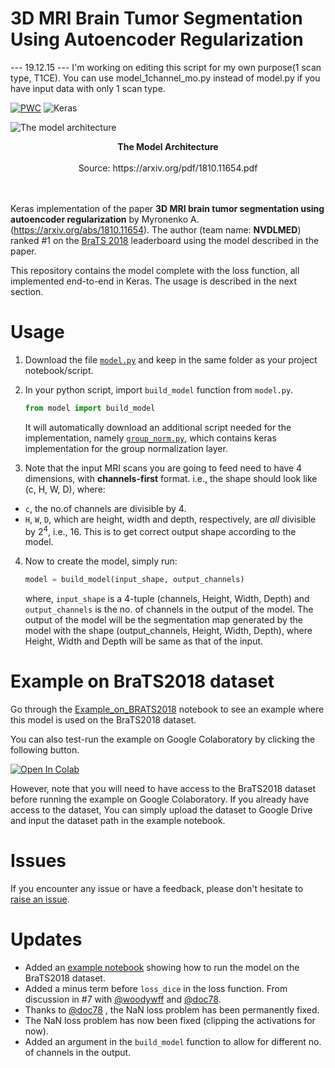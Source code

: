 # 3D MRI Brain Tumor Segmentation Using Autoencoder Regularization

--- 19.12.15 ---
I'm working on editing this script for my own purpose(1 scan type, T1CE).
You can use model_1channel_mo.py instead of model.py if you have input data with only 1 scan type.

[![PWC](https://img.shields.io/endpoint.svg?url=https://paperswithcode.com/badge/3d-mri-brain-tumor-segmentation-using/brain-tumor-segmentation-on-brats-2018)](https://paperswithcode.com/sota/brain-tumor-segmentation-on-brats-2018?p=3d-mri-brain-tumor-segmentation-using)
![Keras](https://img.shields.io/badge/Implemented%20in-Keras-red.svg)

![The model architecture](https://www.suyogjadhav.com/images/misc/brats2018_sota_model.png)
<center><b>The Model Architecture</b></center><br /><center>Source: https://arxiv.org/pdf/1810.11654.pdf</center>
<br /><br />

Keras implementation of the paper <b>3D MRI brain tumor segmentation using autoencoder regularization</b> by Myronenko A. (https://arxiv.org/abs/1810.11654). The author (team name: <b>NVDLMED</b>) ranked #1 on the <a href="https://www.med.upenn.edu/sbia/brats2018/" target="_blank">BraTS 2018</a> leaderboard using the model described in the paper.

This repository contains the model complete with the loss function, all implemented end-to-end in Keras. The usage is described in the next section.

# Usage
1. Download the file [`model.py`](model.py) and keep in the same folder as your project notebook/script.

2. In your python script, import `build_model` function from `model.py`.

   ```python
   from model import build_model
   ```

   It will automatically download an additional script needed for the implementation, namely [`group_norm.py`](https://github.com/titu1994/Keras-Group-Normalization/blob/master/group_norm.py), which contains keras implementation for the group normalization layer.

3. Note that the input MRI scans you are going to feed need to have 4 dimensions, with <b>channels-first</b> format. i.e., the shape should look like (c, H, W, D), where:
- `c`, the no.of channels are divisible by 4.
- `H`, `W`, `D`, which are height, width and depth, respectively, are _all_ divisible by 2<sup>4</sup>, i.e., 16.
 This is to get correct output shape according to the model.

4. Now to create the model, simply run:

   ```python
   model = build_model(input_shape, output_channels)
   ```

   where, `input_shape` is a 4-tuple (channels, Height, Width, Depth) and `output_channels` is the no. of channels in the output of the model.
   The output of the model will be the segmentation map generated by the model with the shape (output_channels, Height, Width, Depth), where Height, Width and Depth will be same as that of the input.

# Example on BraTS2018 dataset

Go through the [Example_on_BRATS2018](Example_on_BRATS2018.ipynb) notebook to see an example where this model is used on the BraTS2018 dataset.

You can also test-run the example on Google Colaboratory by clicking the following button.

[![Open In Colab](https://colab.research.google.com/assets/colab-badge.svg)](https://colab.research.google.com/github/IAmSuyogJadhav/3d-mri-brain-tumor-segmentation-using-autoencoder-regularization/blob/master/Example_on_BRATS2018.ipynb)

However, note that you will need to have access to the BraTS2018 dataset before running the example on Google Colaboratory. If you already have access to the dataset, You can simply upload the dataset to Google Drive and input the dataset path in the example notebook.

# Issues

If you encounter any issue or have a feedback, please don't hesitate to [raise an issue](https://github.com/IAmSuyogJadhav/3d-mri-brain-tumor-segmentation-using-autoencoder-regularization/issues/new).

# Updates
- Added an [example notebook](Example_on_BRATS2018.ipynb) showing how to run the model on the BraTS2018 dataset.
- Added a minus term before `loss_dice` in the loss function. From discussion in #7 with [@woodywff](https://github.com/woodywff) and [@doc78](https://github.com/doc78).
- Thanks to [@doc78](https://github.com/doc78) , the NaN loss problem has been permanently fixed.
- The NaN loss problem has now been fixed (clipping the activations for now).
- Added an argument in the `build_model` function to allow for different no. of channels in the output.
